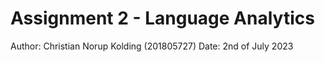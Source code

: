 # Assignment 2 - Language Analytics
Author: Christian Norup Kolding (201805727)
Date: 2nd of July 2023
